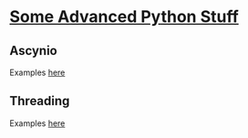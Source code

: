 # [Some Advanced Python Stuff](https://github.com/kuripart/advanced-python)

## Ascynio
Examples [here](asyncio)

## Threading
Examples [here](thread)
